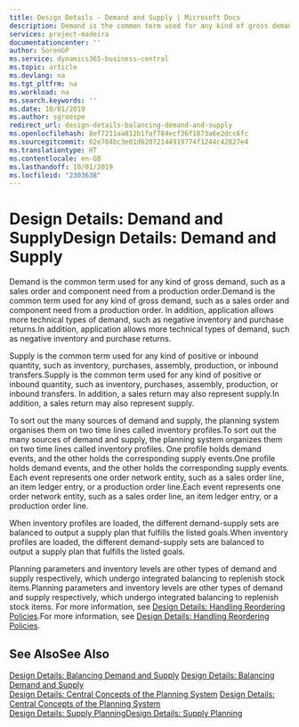 ```yaml
---
title: Design Details - Demand and Supply | Microsoft Docs
description: Demand is the common term used for any kind of gross demand, such as a sales order and component need from a production order. In addition, application allows more technical types of demand, such as negative inventory and purchase returns.
services: project-madeira
documentationcenter: ''
author: SorenGP
ms.service: dynamics365-business-central
ms.topic: article
ms.devlang: na
ms.tgt_pltfrm: na
ms.workload: na
ms.search.keywords: ''
ms.date: 10/01/2019
ms.author: sgroespe
redirect_url: design-details-balancing-demand-and-supply
ms.openlocfilehash: 8ef7211aa812b1faf784ecf36f1873a6e2dcc6fc
ms.sourcegitcommit: 02e704bc3e01d62072144919774f1244c42827e4
ms.translationtype: HT
ms.contentlocale: en-GB
ms.lasthandoff: 10/01/2019
ms.locfileid: "2303638"
---
```

# <a name="design-details-demand-and-supply"></a><span data-ttu-id="3b6c0-104">Design Details: Demand and Supply</span><span class="sxs-lookup"><span data-stu-id="3b6c0-104">Design Details: Demand and Supply</span></span>
<span data-ttu-id="3b6c0-105">Demand is the common term used for any kind of gross demand, such as a sales order and component need from a production order.</span><span class="sxs-lookup"><span data-stu-id="3b6c0-105">Demand is the common term used for any kind of gross demand, such as a sales order and component need from a production order.</span></span> <span data-ttu-id="3b6c0-106">In addition, application allows more technical types of demand, such as negative inventory and purchase returns.</span><span class="sxs-lookup"><span data-stu-id="3b6c0-106">In addition, application allows more technical types of demand, such as negative inventory and purchase returns.</span></span>  

 <span data-ttu-id="3b6c0-107">Supply is the common term used for any kind of positive or inbound quantity, such as inventory, purchases, assembly, production, or inbound transfers.</span><span class="sxs-lookup"><span data-stu-id="3b6c0-107">Supply is the common term used for any kind of positive or inbound quantity, such as inventory, purchases, assembly, production, or inbound transfers.</span></span> <span data-ttu-id="3b6c0-108">In addition, a sales return may also represent supply.</span><span class="sxs-lookup"><span data-stu-id="3b6c0-108">In addition, a sales return may also represent supply.</span></span>  

 <span data-ttu-id="3b6c0-109">To sort out the many sources of demand and supply, the planning system organises them on two time lines called inventory profiles.</span><span class="sxs-lookup"><span data-stu-id="3b6c0-109">To sort out the many sources of demand and supply, the planning system organizes them on two time lines called inventory profiles.</span></span> <span data-ttu-id="3b6c0-110">One profile holds demand events, and the other holds the corresponding supply events.</span><span class="sxs-lookup"><span data-stu-id="3b6c0-110">One profile holds demand events, and the other holds the corresponding supply events.</span></span> <span data-ttu-id="3b6c0-111">Each event represents one order network entity, such as a sales order line, an item ledger entry, or a production order line.</span><span class="sxs-lookup"><span data-stu-id="3b6c0-111">Each event represents one order network entity, such as a sales order line, an item ledger entry, or a production order line.</span></span>  

 <span data-ttu-id="3b6c0-112">When inventory profiles are loaded, the different demand-supply sets are balanced to output a supply plan that fulfills the listed goals.</span><span class="sxs-lookup"><span data-stu-id="3b6c0-112">When inventory profiles are loaded, the different demand-supply sets are balanced to output a supply plan that fulfills the listed goals.</span></span>  

 <span data-ttu-id="3b6c0-113">Planning parameters and inventory levels are other types of demand and supply respectively, which undergo integrated balancing to replenish stock items.</span><span class="sxs-lookup"><span data-stu-id="3b6c0-113">Planning parameters and inventory levels are other types of demand and supply respectively, which undergo integrated balancing to replenish stock items.</span></span> <span data-ttu-id="3b6c0-114">For more information, see [Design Details: Handling Reordering Policies](design-details-handling-reordering-policies.md).</span><span class="sxs-lookup"><span data-stu-id="3b6c0-114">For more information, see [Design Details: Handling Reordering Policies](design-details-handling-reordering-policies.md).</span></span>  

## <a name="see-also"></a><span data-ttu-id="3b6c0-115">See Also</span><span class="sxs-lookup"><span data-stu-id="3b6c0-115">See Also</span></span>  
 <span data-ttu-id="3b6c0-116">[Design Details: Balancing Demand and Supply](design-details-balancing-demand-and-supply.md) </span><span class="sxs-lookup"><span data-stu-id="3b6c0-116">[Design Details: Balancing Demand and Supply](design-details-balancing-demand-and-supply.md) </span></span>  
 <span data-ttu-id="3b6c0-117">[Design Details: Central Concepts of the Planning System](design-details-central-concepts-of-the-planning-system.md) </span><span class="sxs-lookup"><span data-stu-id="3b6c0-117">[Design Details: Central Concepts of the Planning System](design-details-central-concepts-of-the-planning-system.md) </span></span>  
 [<span data-ttu-id="3b6c0-118">Design Details: Supply Planning</span><span class="sxs-lookup"><span data-stu-id="3b6c0-118">Design Details: Supply Planning</span></span>](design-details-supply-planning.md)
